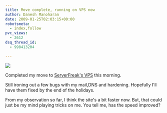 ```yaml
---
title: Move complete, running on VPS now
author: Danesh Manoharan
date: 2009-01-25T02:03:15+00:00
robotsmeta:
  - index,follow
pvc_views:
  - 2612
dsq_thread_id:
  - 998413204

---
```

![](/wp-content/uploads/2009/01/serverfreak-header.gif)

Completed my move to [ServerFreak's VPS][1] this morning.

Still ironing out a few bugs with my mail,DNS and hardening. Hopefully I'll have them fixed by the end of the holidays.

From my observation so far, I think the site's a bit faster now. But, that could just be my mind playing tricks on me. You tell me, has the speed improved?

 [1]: /posts/moving-again-this-time-to-vps-from-serverfreak/